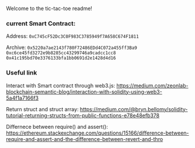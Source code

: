 Welcome to the tic-tac-toe readme!

### current Smart Contract:

Address:
`0xC745cF52Dc3C0F983C3785949f7A658C674F1811`



Archive:
`0x5220a7ae2143f780F72486EDd4C072a455ff3Ba9`
`0xc6ce45fd3272e9b8285cc43299746a9cadcc1cc8`
`0x41c195bd70e3376133bfa1bb0691d2e1428d4d16`


### Useful link
Interact with Smart contract through web3.js: https://medium.com/zeonlab-blockchain-semantic-blog/interaction-with-solidity-using-web3-5a4f1a7166f3

Return struct and struct array: https://medium.com/@bryn.bellomy/solidity-tutorial-returning-structs-from-public-functions-e78e48efb378

Differnece between require() and assert(): https://ethereum.stackexchange.com/questions/15166/difference-between-require-and-assert-and-the-difference-between-revert-and-thro
